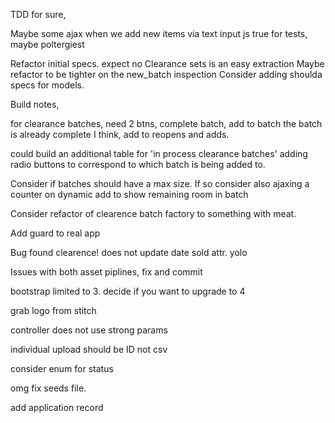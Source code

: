 TDD for sure,

Maybe some ajax when we add new items via text input js true for tests, maybe poltergiest

Refactor initial specs. expect no Clearance sets is an easy extraction
Maybe refactor to be tighter on the new_batch inspection
Consider adding shoulda specs for models.




Build notes,

for clearance batches, need 2 btns, complete batch, add to batch the batch is already complete I think, add to reopens and adds.

could build an additional table for 'in process clearance batches' adding radio buttons to correspond to which batch is being added to.

Consider if batches should have a max size. If so consider also ajaxing a counter on dynamic add to show remaining room in batch


Consider refactor of clearence batch factory to something with meat.

Add guard to real app

Bug found clearence! does not update date sold attr. yolo

Issues with both asset piplines, fix and commit

bootstrap limited to 3. decide if you want to upgrade to 4

grab logo from stitch

controller does not use strong params

individual upload should be ID not csv

consider enum for status

omg fix seeds file.

add application record
